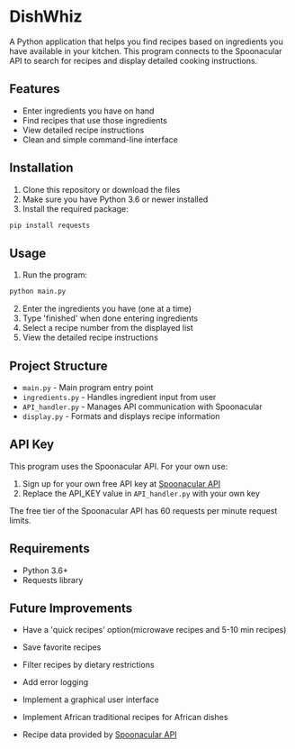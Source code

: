 # DishWhiz

A Python application that helps you find recipes based on ingredients you have available in your kitchen. This program connects to the Spoonacular API to search for recipes and display detailed cooking instructions.

## Features

- Enter ingredients you have on hand
- Find recipes that use those ingredients
- View detailed recipe instructions
- Clean and simple command-line interface

## Installation

1. Clone this repository or download the files
2. Make sure you have Python 3.6 or newer installed
3. Install the required package:

```bash
pip install requests
```

## Usage

1. Run the program:

```bash
python main.py
```

2. Enter the ingredients you have (one at a time)
3. Type 'finished' when done entering ingredients
4. Select a recipe number from the displayed list
5. View the detailed recipe instructions

## Project Structure

- `main.py` - Main program entry point
- `ingredients.py` - Handles ingredient input from user
- `API_handler.py` - Manages API communication with Spoonacular
- `display.py` - Formats and displays recipe information

## API Key

This program uses the Spoonacular API.
For your own use:

1. Sign up for your own free API key at [Spoonacular API](https://spoonacular.com/food-api)
2. Replace the API_KEY value in `API_handler.py` with your own key

The free tier of the Spoonacular API has 60 requests per minute request limits.

## Requirements

- Python 3.6+
- Requests library

## Future Improvements

- Have a 'quick recipes' option(microwave recipes and 5-10 min recipes)
- Save favorite recipes
- Filter recipes by dietary restrictions
- Add error logging
- Implement a graphical user interface
- Implement African traditional recipes for African dishes

- Recipe data provided by [Spoonacular API](https://spoonacular.com/food-api)